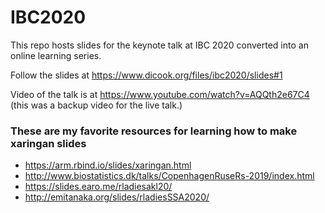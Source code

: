 # IBC2020
This repo hosts slides for the keynote talk at IBC 2020 converted into an online learning series. 

Follow the slides at https://www.dicook.org/files/ibc2020/slides#1

Video of the talk is at https://www.youtube.com/watch?v=AQQth2e67C4 (this was a backup video for the live talk.)

### These are my favorite resources for learning how to make xaringan slides

- https://arm.rbind.io/slides/xaringan.html
- http://www.biostatistics.dk/talks/CopenhagenRuseRs-2019/index.html
- https://slides.earo.me/rladiesakl20/
- http://emitanaka.org/slides/rladiesSSA2020/
